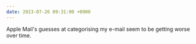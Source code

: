 ```yaml
---
date: 2023-07-26 09:31:00 +0900
---
```


Apple Mail's guesses at categorising my e-mail seem to be getting worse over time.
